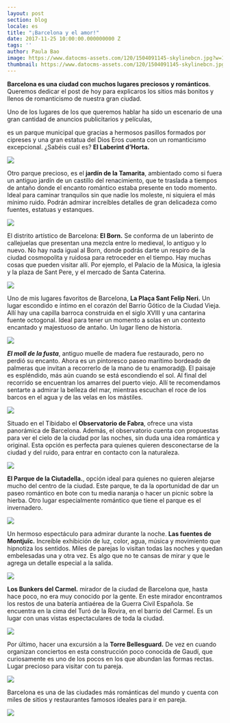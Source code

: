 ```yaml
---
layout: post
section: blog
locale: es
title: "¡Barcelona y el amor!"
date: 2017-11-25 10:00:00.000000000 Z
tags: ''
author: Paula Bao
image: https://www.datocms-assets.com/120/1504091145-skylinebcn.jpg?w=1024&fm=jpg
thumbnail: https://www.datocms-assets.com/120/1504091145-skylinebcn.jpg?w=105&fm=jpg
---
```


**Barcelona es una ciudad con muchos lugares preciosos y románticos**. Queremos dedicar el post de hoy para explicaros los sitios más bonitos y llenos de romanticismo de nuestra gran ciudad. 

Uno de los lugares de los que queremos hablar ha sido un escenario de una gran cantidad de anuncios publicitarios y películas,

<!--more-->

es un parque municipal que gracias a hermosos pasillos formados por cipreses y una gran estatua del Dios Eros cuenta con un romanticismo excepcional. ¿Sabéis cuál es? **El Laberint d’Horta.**

![](https://www.datocms-assets.com/120/1504092216-1.jpg)

Otro parque precioso, es el **jardín de la Tamarita**, ambientado como si fuera un antiguo jardín de un castillo del renacimiento, que te traslada a tiempos de antaño donde el encanto romántico estaba presente en todo momento.  Ideal para caminar tranquilos sin que nadie los moleste, ni siquiera el más mínimo ruido. Podrán admirar increíbles detalles de gran delicadeza como fuentes, estatuas y estanques.

![](https://www.datocms-assets.com/120/1504092232-2.JPG)

El distrito artístico de Barcelona: **El Born.** Se conforma de un laberinto de callejuelas que presentan una mezcla entre lo medieval, lo antiguo y lo nuevo. No hay nada igual al Born, donde podrás darte un respiro de la ciudad cosmopolita y ruidosa para retroceder en el tiempo. Hay muchas cosas que pueden visitar allí. Por ejemplo, el Palacio de la Música, la iglesia y la plaza de Sant Pere, y el mercado de Santa Caterina.

![](https://www.datocms-assets.com/120/1504092237-3.jpg)

Uno de mis lugares favoritos de Barcelona, **La Plaça Sant Felip Neri.** Un lugar escondido e íntimo en el corazón del Barrio Gótico de la Ciudad Vieja. Allí hay una capilla barroca construida en el siglo XVIII y una cantarina fuente octogonal. Ideal para tener un momento a solas en un contexto encantado y majestuoso de antaño. Un lugar lleno de historia. 

![](https://www.datocms-assets.com/120/1504092239-4.jpg)

***El moll de la fusta***, antiguo muelle de madera fue restaurado, pero no perdió su encanto. Ahora es un pintoresco paseo marítimo bordeado de palmeras que invitan a recorrerlo de la mano de tu enamorad@. El paisaje es espléndido, más aún cuando se está escondiendo el sol. Al final del recorrido se encuentran los amarres del puerto viejo. Allí te recomendamos sentarte a admirar la belleza del mar, mientras escuchan el roce de los barcos en el agua y de las velas en los mástiles.

![](https://www.datocms-assets.com/120/1504092243-5.jpg)

Situado en el Tibidabo el **Observatorio de Fabra**, ofrece una vista panorámica de Barcelona. Además, el observatorio cuenta con propuestas para ver el cielo de la ciudad por las noches, sin duda una idea romántica y original. Esta opción es perfecta para quienes quieren desconectarse de la ciudad y del ruido, para entrar en contacto con la naturaleza.

![](https://www.datocms-assets.com/120/1504092540-6.jpg)

**El Parque de la Ciutadella.**, opción ideal para quienes no quieren alejarse mucho del centro de la ciudad. Este parque, te da la oportunidad de dar un paseo romántico en bote con tu media naranja o hacer un picnic sobre la hierba.  Otro lugar especialmente romántico que tiene el parque es el invernadero. 

![](https://www.datocms-assets.com/120/1504092545-7.jpg)

Un hermoso espectáculo para admirar durante la noche. **Las fuentes de Montjuïc.** Increíble exhibición de luz, color, agua, música y movimiento que hipnotiza los sentidos. Miles de parejas lo visitan todas las noches y quedan embelesadas una y otra vez. Es algo que no te cansas de mirar y que le agrega un detalle especial a la salida.

![](https://www.datocms-assets.com/120/1504092639-8.JPG)

**Los Bunkers del Carmel.** mirador de la ciudad de Barcelona que, hasta hace poco, no era muy conocido por la gente. En este mirador encontramos los restos de una batería antiaérea de la Guerra Civil Española. Se encuentra en la cima del Turó de la Rovira, en el barrio del Carmel. Es un lugar con unas vistas espectaculares de toda la ciudad. 

![](https://www.datocms-assets.com/120/1504092649-9.jpg)

Por último, hacer una excursión a la **Torre Bellesguard.** De vez en cuando organizan conciertos en esta construcción poco conocida de Gaudí, que curiosamente es uno de los pocos en los que abundan las formas rectas. Lugar precioso para visitar con tu pareja.

![](https://www.datocms-assets.com/120/1504092655-10.jpg)

Barcelona es una de las ciudades más románticas del mundo y cuenta con miles de sitios y restaurantes famosos ideales para ir en pareja.

![](https://www.datocms-assets.com/120/1504092757-11.jpg)








